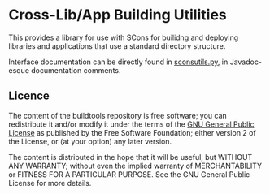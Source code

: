 # Cross-Lib/App Building Utilities

This provides a library for use with SCons for builidng and deploying libraries and applications that use a standard directory structure.

Interface documentation can be directly found in [sconsutils.py](../sconsutils.py), in Javadoc-esque documentation comments.

## Licence

The content of the buildtools repository is free software; you can redistribute it and/or modify it under the terms of the [GNU General Public License](http://www.gnu.org/licenses/gpl-2.0.txt) as published by the Free Software Foundation; either version 2 of the License, or (at your option) any later version.

The content is distributed in the hope that it will be useful, but WITHOUT ANY WARRANTY; without even the implied warranty of MERCHANTABILITY or FITNESS FOR A PARTICULAR PURPOSE. See the GNU General Public License for more details.
